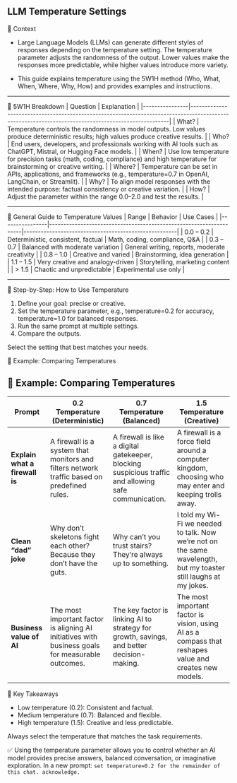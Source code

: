 ## LLM Temperature Settings
📌 Context

- Large Language Models (LLMs) can generate different styles of responses depending on the temperature setting. The temperature parameter adjusts the randomness of the output. Lower values make the responses more predictable, while higher values introduce more variety.

- This guide explains temperature using the 5W1H method (Who, What, When, Where, Why, How) and provides examples and instructions.

---

🔹 5W1H Breakdown
|  Question      |	Explanation                                                                                                                                       |
|----------------|----------------------------------------------------------------------------------------------------------------------------------------------------|
|    What?       |   Temperature controls the randomness in model outputs. Low values produce deterministic results; high values produce creative results.            |
|    Who?        |   End users, developers, and professionals working with AI tools such as ChatGPT, Mistral, or Hugging Face models.                                 |
|    When?       |   Use low temperature for precision tasks (math, coding, compliance) and high temperature for brainstorming or creative writing.                   |
|    Where?      |   Temperature can be set in APIs, applications, and frameworks (e.g., temperature=0.7 in OpenAI, LangChain, or Streamlit).                         |
|    Why?        |   To align model responses with the intended purpose: factual consistency or creative variation.                                                   |
|    How?        |   Adjust the parameter within the range 0.0–2.0 and test the results.                                                                              |

---

🔹 General Guide to Temperature Values
| Range          |   Behavior                                                         |   Use Cases                                          |
|----------------|--------------------------------------------------------------------|------------------------------------------------------|
|   0.0 – 0.2    |   Deterministic, consistent, factual                               |   Math, coding, compliance, Q&A                      |
|   0.3 – 0.7    |   Balanced with moderate variation                                 |   General writing, reports, moderate creativity      |
|   0.8 – 1.0    |   Creative and varied                                              |   Brainstorming, idea generation                     |
|   1.1 – 1.5    |   Very creative and analogy-driven                                 |   Storytelling, marketing content                    |
|      > 1.5     |   Chaotic and unpredictable                                        |   Experimental use only                              |

---
		
🔹 Step-by-Step: How to Use Temperature

1. Define your goal: precise or creative.
2. Set the temperature parameter, e.g., temperature=0.2 for accuracy, temperature=1.0 for balanced responses.
4. Run the same prompt at multiple settings.
5. Compare the outputs.

Select the setting that best matches your needs.

🔹 Example: Comparing Temperatures
## 🔹 Example: Comparing Temperatures

| **Prompt** | **0.2 Temperature (Deterministic)** | **0.7 Temperature (Balanced)** | **1.5 Temperature (Creative)** |
|-------------|-------------------------------------|--------------------------------|--------------------------------|
| **Explain what a firewall is** | A firewall is a system that monitors and filters network traffic based on predefined rules. | A firewall is like a digital gatekeeper, blocking suspicious traffic and allowing safe communication. | A firewall is a force field around a computer kingdom, choosing who may enter and keeping trolls away. |
| **Clean “dad” joke** | Why don’t skeletons fight each other? Because they don’t have the guts. | Why can’t you trust stairs? They’re always up to something. | I told my Wi-Fi we needed to talk. Now we’re not on the same wavelength, but my toaster still laughs at my jokes. |
| **Business value of AI** | The most important factor is aligning AI initiatives with business goals for measurable outcomes. | The key factor is linking AI to strategy for growth, savings, and better decision-making. | The most important factor is vision, using AI as a compass that reshapes value and creates new models. |

🔹 Key Takeaways

- Low temperature (0.2): Consistent and factual.
- Medium temperature (0.7): Balanced and flexible.
- High temperature (1.5): Creative and less predictable.

Always select the temperature that matches the task requirements.

✅ Using the temperature parameter allows you to control whether an AI model provides precise answers, balanced conversation, or imaginative exploration.
In a new prompt:  `set temperature=0.2 for the remainder of this chat. acknowledge.`
